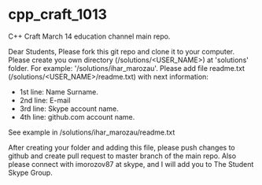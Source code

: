 cpp_craft_1013
==============

C++ Craft March 14 education channel main repo.

Dear Students,
Please fork this git repo and clone it to your computer.
Please create you own directory (<GIT>/solutions/<USER_NAME>) at 'solutions' folder. For example: '<GIT>/solutions/ihar_marozau'.
Please add file readme.txt (<GIT>/solutions/<USER_NAME>/readme.txt) with next information:
 * 1st line: Name Surname.
 * 2nd line: E-mail
 * 3rd line: Skype account name.
 * 4th line: github.com account name.

See example in <GIT>/solutions/ihar_marozau/readme.txt

After creating your folder and adding this file, please push changes to github and create pull request to master branch of the main repo.
Also please connect with imorozov87 at skype, and I will add you to The Student Skype Group.

